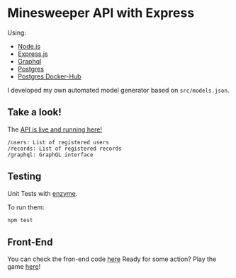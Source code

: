 Minesweeper API with Express
==========

Using:

 - [Node.js](https://nodejs.org/en/)
 - [Express.js](https://expressjs.com/)
 - [Graphql](http://graphql.org/)
 - [Postgres](https://www.postgresql.org/)
 - [Postgres Docker-Hub](https://hub.docker.com/_/postgres/)

I developed my own automated model generator based on `src/models.json`.

Take a look!
-----
The [API is live and running here!](https://minesweeper-express-api.herokuapp.com/api/)
```
/users: List of registered users
/records: List of registered records
/graphql: GraphQL interface
```

Testing
-----

Unit Tests with [enzyme](https://www.npmjs.com/package/enzyme).

To run them:
```bash
npm test
```

Front-End
-----

You can check the fron-end code [here]()
Ready for some action? Play the game [here]()!